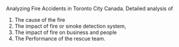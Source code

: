 Analyzing Fire Accidents in Toronto City Canada. 
Detailed analysis of 
1. The cause of the fire
2. The impact of fire or smoke detection system, 
3. The impact of fire on business and people 
4. The Performance of the rescue team.
